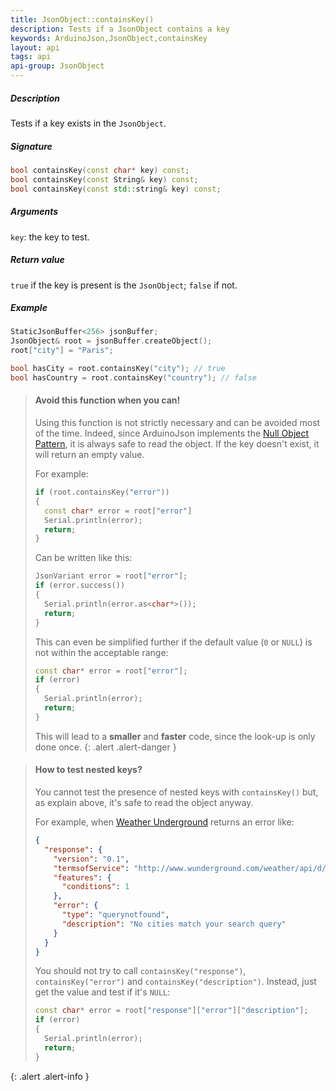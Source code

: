 ```yaml
---
title: JsonObject::containsKey()
description: Tests if a JsonObject contains a key
keywords: ArduinoJson,JsonObject,containsKey
layout: api
tags: api
api-group: JsonObject
---
```


##### Description

Tests if a key exists in the `JsonObject`.

##### Signature

```c++
bool containsKey(const char* key) const;
bool containsKey(const String& key) const;
bool containsKey(const std::string& key) const;
```

##### Arguments

`key`: the key to test.

##### Return value

`true` if the key is present is the `JsonObject`; `false` if not.

##### Example

```c++
StaticJsonBuffer<256> jsonBuffer;
JsonObject& root = jsonBuffer.createObject();
root["city"] = "Paris";

bool hasCity = root.containsKey("city"); // true
bool hasCountry = root.containsKey("country"); // false
```

> #### Avoid this function when you can!
> 
> Using this function is not strictly necessary and can be avoided most of the time.
> Indeed, since ArduinoJson implements the [Null Object Pattern](https://en.wikipedia.org/wiki/Null_Object_pattern), it is always safe to read the object.
> If the key doesn't exist, it will return an empty value.
> 
> For example:
> 
> ```c++
> if (root.containsKey("error"))
> {
>   const char* error = root["error"]
>   Serial.println(error);
>   return;
> }
> ```
> 
> Can be written like this:
>
> ```c++
> JsonVariant error = root["error"];
> if (error.success()) 
> {
>   Serial.println(error.as<char*>());
>   return;
> }
> ```
>
> This can even be simplified further if the default value (`0` or `NULL`) is not within the acceptable range:
> 
> ```c++
> const char* error = root["error"];
> if (error) 
> {
>   Serial.println(error);
>   return;
> }
> ```
> 
> This will lead to a **smaller** and **faster** code, since the look-up is only done once.
{: .alert .alert-danger }

> #### How to test nested keys?
> 
> You cannot test the presence of nested keys with `containsKey()` but, as explain above, it's safe to read the object anyway.
> 
> For example, when [Weather Underground](http://www.wunderground.com) returns an error like:
> 
> ```json
> {
>   "response": {
>     "version": "0.1",
>     "termsofService": "http://www.wunderground.com/weather/api/d/terms.html",
>     "features": {
>       "conditions": 1
>     },
>     "error": {
>       "type": "querynotfound",
>       "description": "No cities match your search query"
>     }
>   }
> }
> ```
> 
> You should not try to call `containsKey("response")`, `containsKey("error")` and `containsKey("description")`.
> Instead, just get the value and test if it's `NULL`:
> 
> ```c++
> const char* error = root["response"]["error"]["description"];
> if (error)
> {
>   Serial.println(error);
>   return;
> }
> ```
{: .alert .alert-info }